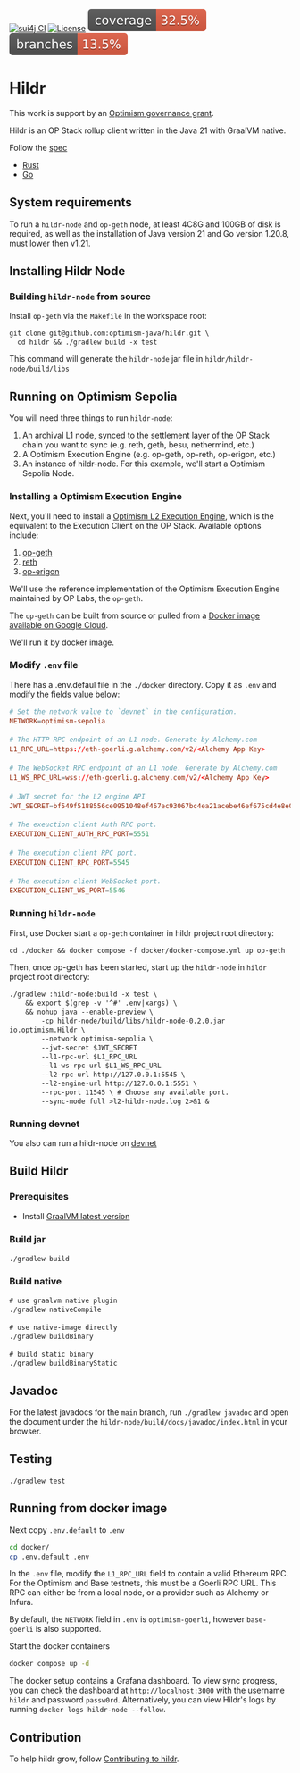 [![sui4j CI](https://github.com/GrapeBaBa/hildr/actions/workflows/build.yml/badge.svg?branch=main)](https://github.com/GrapeBaBa/hildr/actions/workflows/build.yml)
[![License](https://img.shields.io/badge/License-Apache%202.0-blue.svg)](https://opensource.org/licenses/Apache-2.0)
![Coverage](.github/badges/jacoco.svg)
![Branches](.github/badges/branches.svg)

# Hildr

This work is support by an [Optimism governance grant](https://app.charmverse.io/op-grants/proposals?id=e5613e76-a26f-41e4-9f0d-4e2dbfccf5b8).

Hildr is an OP Stack rollup client written in the Java 21 with GraalVM native.

Follow the [spec](https://github.com/ethereum-optimism/optimism/blob/develop/specs/rollup-node.md)

- [Rust](https://github.com/a16z/magi)
- [Go](https://github.com/ethereum-optimism/optimism/tree/develop/op-node)

## System requirements
To run a `hildr-node` and `op-geth` node, at least 4C8G and 100GB of disk is required, as well as the installation of Java version 21 and Go version 1.20.8, must lower then v1.21.

## Installing Hildr Node

### Building `hildr-node` from source


Install `op-geth` via the `Makefile` in the workspace root:

```shell
git clone git@github.com:optimism-java/hildr.git \
  cd hildr && ./gradlew build -x test
```

This command will generate the `hildr-node` jar file in `hildr/hildr-node/build/libs`

## Running on Optimism Sepolia

You will need three things to run `hildr-node`:
1. An archival L1 node, synced to the settlement layer of the OP Stack chain you want to sync (e.g. reth, geth, besu, nethermind, etc.)
2. A Optimism Execution Engine (e.g. op-geth, op-reth, op-erigon, etc.)
3. An instance of hildr-node.
For this example, we'll start a Optimism Sepolia Node.


### Installing a Optimism Execution Engine

Next, you'll need to install a [Optimism L2 Execution Engine](https://github.com/ethereum-optimism/optimism/blob/develop/specs/exec-engine.md), which is the equivalent to the Execution Client on the OP Stack.
Available options include:
1. [op-geth](https://github.com/ethereum-optimism/op-geth)
2. [reth](https://github.com/paradigmxyz/reth)
3. [op-erigon](https://github.com/testinprod-io/op-erigon)

We'll use the reference implementation of the Optimism Execution Engine maintained by OP Labs, the `op-geth`.

The `op-geth` can be built from source or pulled from a [Docker image available on Google Cloud](https://console.cloud.google.com/artifacts/docker/oplabs-tools-artifacts/us/images/op-geth).

We'll run it by docker image.

### Modify `.env` file

There has a .env.defaul file in the `./docker` directory. Copy it as `.env` and modify the fields value below:

```toml
# Set the network value to `devnet` in the configuration.
NETWORK=optimism-sepolia

# The HTTP RPC endpoint of an L1 node. Generate by Alchemy.com
L1_RPC_URL=https://eth-goerli.g.alchemy.com/v2/<Alchemy App Key>

# The WebSocket RPC endpoint of an L1 node. Generate by Alchemy.com
L1_WS_RPC_URL=wss://eth-goerli.g.alchemy.com/v2/<Alchemy App Key>

# JWT secret for the L2 engine API
JWT_SECRET=bf549f5188556ce0951048ef467ec93067bc4ea21acebe46ef675cd4e8e015ff

# The exeuction client Auth RPC port.
EXECUTION_CLIENT_AUTH_RPC_PORT=5551

# The execution client RPC port.
EXECUTION_CLIENT_RPC_PORT=5545

# The execution client WebSocket port.
EXECUTION_CLIENT_WS_PORT=5546

```

### Running `hildr-node`

First, use Docker start a `op-geth` container in hildr project root directory:

```shell
cd ./docker && docker compose -f docker/docker-compose.yml up op-geth
```

Then, once op-geth has been started, start up the `hildr-node` in `hildr` project root directory:
```shell
./gradlew :hildr-node:build -x test \
    && export $(grep -v '^#' .env|xargs) \ 
    && nohup java --enable-preview \
        -cp hildr-node/build/libs/hildr-node-0.2.0.jar io.optimism.Hildr \
        --network optimism-sepolia \
        --jwt-secret $JWT_SECRET
        --l1-rpc-url $L1_RPC_URL
        --l1-ws-rpc-url $L1_WS_RPC_URL
        --l2-rpc-url http://127.0.0.1:5545 \
        --l2-engine-url http://127.0.0.1:5551 \
        --rpc-port 11545 \ # Choose any available port.
        --sync-mode full >l2-hildr-node.log 2>&1 &
```

### Running devnet

You also can run a hildr-node on [devnet](./docs/devnet.md)

## Build Hildr

### Prerequisites
- Install [GraalVM latest version](https://www.graalvm.org/latest/docs/getting-started/)

### Build jar

```shell
./gradlew build
```

### Build native

```shell
# use graalvm native plugin
./gradlew nativeCompile

# use native-image directly
./gradlew buildBinary

# build static binary
./gradlew buildBinaryStatic
```

## Javadoc

For the latest javadocs for the `main` branch, run `./gradlew javadoc` and open
the document under the `hildr-node/build/docs/javadoc/index.html` in your browser.

## Testing

```
./gradlew test
```

## Running from docker image

Next copy `.env.default` to `.env`
```sh
cd docker/
cp .env.default .env
```

In the `.env` file, modify the `L1_RPC_URL` field to contain a valid Ethereum RPC. For the Optimism and Base testnets, this must be a Goerli RPC URL. This RPC can either be from a local node, or a provider such as Alchemy or Infura.

By default, the `NETWORK` field in `.env` is `optimism-goerli`, however `base-goerli` is also supported.

Start the docker containers
```sh
docker compose up -d
```

The docker setup contains a Grafana dashboard. To view sync progress, you can check the dashboard at `http://localhost:3000` with the username `hildr` and password `passw0rd`. Alternatively, you can view Hildr's logs by running `docker logs hildr-node --follow`.

## Contribution
To help hildr grow, follow [Contributing to hildr](CONTRIBUTING.md).
